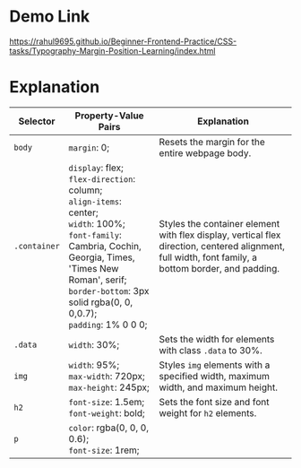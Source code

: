 # Demo Link
https://rahul9695.github.io/Beginner-Frontend-Practice/CSS-tasks/Typography-Margin-Position-Learning/index.html

# Explanation

| Selector      | Property-Value Pairs                                          | Explanation                                              |
| ------------- | ------------------------------------------------------------- | -------------------------------------------------------- |
| `body`        | `margin`: 0;                                                  | Resets the margin for the entire webpage body.           |
| `.container`  | `display`: flex;<br>`flex-direction`: column;<br>`align-items`: center;<br>`width`: 100%;<br>`font-family`: Cambria, Cochin, Georgia, Times, 'Times New Roman', serif;<br>`border-bottom`: 3px solid rgba(0, 0, 0,0.7);<br>`padding`: 1% 0 0 0; | Styles the container element with flex display, vertical flex direction, centered alignment, full width, font family, a bottom border, and padding. |
| `.data`       | `width`: 30%;                                                 | Sets the width for elements with class `.data` to 30%.    |
| `img`         | `width`: 95%;<br>`max-width`: 720px;<br>`max-height`: 245px;  | Styles `img` elements with a specified width, maximum width, and maximum height. |
| `h2`          | `font-size`: 1.5em;<br>`font-weight`: bold;                    | Sets the font size and font weight for `h2` elements.      |
| `p`           | `color`: rgba(0, 0, 0, 0.6);<br>`font-size`: 1rem; 
